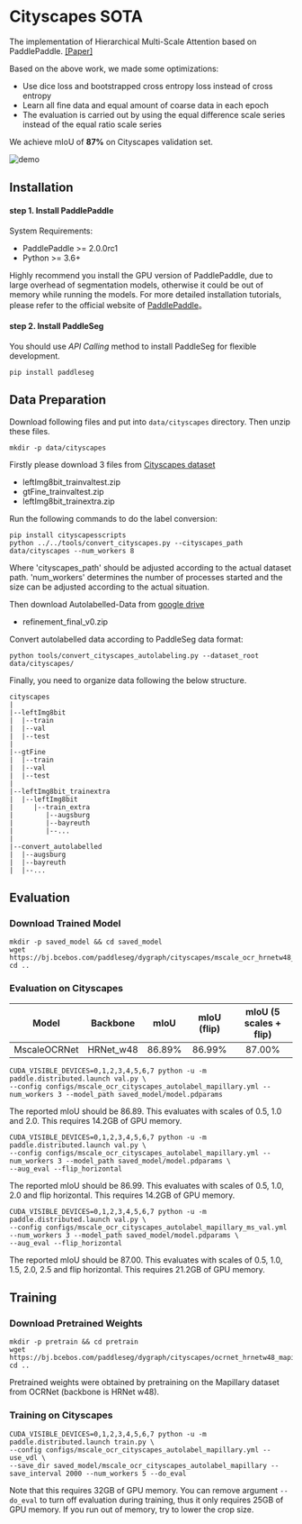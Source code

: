 # Cityscapes SOTA
The implementation of Hierarchical Multi-Scale Attention based on PaddlePaddle. [[Paper]](https://arxiv.org/abs/2005.10821)<br>

Based on the above work, we made some optimizations:
- Use dice loss and bootstrapped cross entropy loss instead of cross entropy
- Learn all fine data and equal amount of coarse data in each epoch
- The evaluation is carried out by using the equal difference scale series instead of the equal ratio scale series

We achieve mIoU of **87%** on Cityscapes validation set.

![demo](https://user-images.githubusercontent.com/53808988/130719591-3e0d44b4-59a8-4633-bff2-7ce7da1c52fc.gif)


## Installation

#### step 1. Install PaddlePaddle

System Requirements:
* PaddlePaddle >= 2.0.0rc1
* Python >= 3.6+

Highly recommend you install the GPU version of PaddlePaddle, due to large overhead of segmentation models, otherwise it could be out of memory while running the models. For more detailed installation tutorials, please refer to the official website of [PaddlePaddle](https://www.paddlepaddle.org.cn/install/quick?docurl=/documentation/docs/zh/2.0/install/)。


#### step 2. Install PaddleSeg

You should use *API Calling* method to install PaddleSeg for flexible development.

```shell
pip install paddleseg
```

## Data Preparation
Download following files and put into `data/cityscapes` directory. Then unzip these files.
```shell
mkdir -p data/cityscapes
```

Firstly please download 3 files from [Cityscapes dataset](https://www.cityscapes-dataset.com/downloads/)
- leftImg8bit_trainvaltest.zip
- gtFine_trainvaltest.zip
- leftImg8bit_trainextra.zip

Run the following commands to do the label conversion:
```shell
pip install cityscapesscripts
python ../../tools/convert_cityscapes.py --cityscapes_path data/cityscapes --num_workers 8
```
Where 'cityscapes_path' should be adjusted according to the actual dataset path. 'num_workers' determines the number of processes started and the size can be adjusted according to the actual situation.

Then download Autolabelled-Data from [google drive](https://drive.google.com/file/d/1DtPo-WP-hjaOwsbj6ZxTtOo_7R_4TKRG/view?usp=sharing)
- refinement_final_v0.zip

Convert autolabelled data according to PaddleSeg data format:
```shell
python tools/convert_cityscapes_autolabeling.py --dataset_root data/cityscapes/
```

Finally, you need to organize data following the below structure.

    cityscapes
    |
    |--leftImg8bit
    |  |--train
    |  |--val
    |  |--test
    |
    |--gtFine
    |  |--train
    |  |--val
    |  |--test
    |
    |--leftImg8bit_trainextra
    |  |--leftImg8bit
    |     |--train_extra
    |        |--augsburg
    |        |--bayreuth
    |        |--...
    |
    |--convert_autolabelled
    |  |--augsburg
    |  |--bayreuth
    |  |--...



## Evaluation

### Download Trained Model
```shell
mkdir -p saved_model && cd saved_model
wget https://bj.bcebos.com/paddleseg/dygraph/cityscapes/mscale_ocr_hrnetw48_cityscapes_autolabel_mapillary/model.pdparams
cd ..
```
### Evaluation on Cityscapes

| Model | Backbone | mIoU | mIoU (flip) | mIoU (5 scales + flip) |
|:-:|:-:|:-:|:-:|:-:|
|MscaleOCRNet|HRNet_w48|86.89%|86.99%|87.00%|

```shell
CUDA_VISIBLE_DEVICES=0,1,2,3,4,5,6,7 python -u -m paddle.distributed.launch val.py \
--config configs/mscale_ocr_cityscapes_autolabel_mapillary.yml --num_workers 3 --model_path saved_model/model.pdparams
```
The reported mIoU should be 86.89. This evaluates with scales of 0.5, 1.0 and 2.0. This requires 14.2GB of GPU memory.

```shell
CUDA_VISIBLE_DEVICES=0,1,2,3,4,5,6,7 python -u -m paddle.distributed.launch val.py \
--config configs/mscale_ocr_cityscapes_autolabel_mapillary.yml --num_workers 3 --model_path saved_model/model.pdparams \
--aug_eval --flip_horizontal
```
The reported mIoU should be 86.99. This evaluates with scales of 0.5, 1.0, 2.0 and flip horizontal. This requires 14.2GB of GPU memory.

```shell
CUDA_VISIBLE_DEVICES=0,1,2,3,4,5,6,7 python -u -m paddle.distributed.launch val.py \
--config configs/mscale_ocr_cityscapes_autolabel_mapillary_ms_val.yml --num_workers 3 --model_path saved_model/model.pdparams \
--aug_eval --flip_horizontal
```
The reported mIoU should be 87.00. This evaluates with scales of 0.5, 1.0, 1.5, 2.0, 2.5 and flip horizontal. This requires 21.2GB of GPU memory.

## Training
### Download Pretrained Weights

```shell
mkdir -p pretrain && cd pretrain
wget https://bj.bcebos.com/paddleseg/dygraph/cityscapes/ocrnet_hrnetw48_mapillary/pretrained.pdparams
cd ..
```

Pretrained weights were obtained by pretraining on the Mapillary dataset from OCRNet (backbone is HRNet w48).

### Training on Cityscapes
```shell
CUDA_VISIBLE_DEVICES=0,1,2,3,4,5,6,7 python -u -m paddle.distributed.launch train.py \
--config configs/mscale_ocr_cityscapes_autolabel_mapillary.yml --use_vdl \
--save_dir saved_model/mscale_ocr_cityscapes_autolabel_mapillary --save_interval 2000 --num_workers 5 --do_eval
```
Note that this requires 32GB of GPU memory. You can remove argument `--do_eval` to turn off evaluation during training, thus it only requires 25GB of GPU memory.
If you run out of memory, try to lower the crop size.
